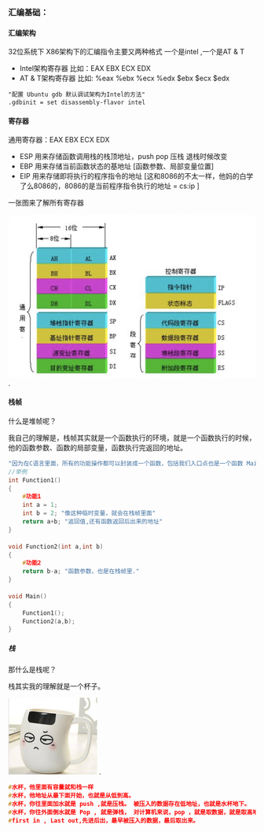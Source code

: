 ### 汇编基础：

#### 汇编架构

32位系统下 X86架构下的汇编指令主要又两种格式 一个是intel  ,一个是AT & T

- Intel架构寄存器       比如：EAX EBX ECX EDX
- AT & T架构寄存器   比如:    %eax %ebx %ecx %edx   $ebx $ecx $edx

```shell
"配置 Ubuntu gdb 默认调试架构为Intel的方法"
.gdbinit = set disassembly-flavor intel
```





#### 寄存器
通用寄存器：EAX EBX ECX EDX

- ESP 用来存储函数调用栈的栈顶地址，push pop 压栈 退栈时候改变
- EBP 用来存储当前函数状态的基地址  [函数参数、局部变量位置]
- EIP 用来存储即将执行的程序指令的地址 [这和8086的不太一样，他妈的白学了么8086的，8086的是当前程序指令执行的地址 = cs:ip ]


一张图来了解所有寄存器

![image-20200618082218257](.assets/image-20200618082218257.png)
.


#### 栈帧

什么是堆帧呢？

我自己的理解是，栈帧其实就是一个函数执行的环境，就是一个函数执行的时候，他的函数参数、函数的局部变量，函数执行完返回的地址。

```c++
"因为在C语言里面，所有的功能操作都可以封装成一个函数，包括我们入口点也是一个函数 Main函数"
//举例
int Function1()
{
    #功能1
    int a = 1;
    int b = 2; "像这种临时变量，就会在栈帧里面"
    return a+b; "返回值,还有函数返回后出来的地址"
}

void Function2(int a,int b)
{
    #功能2
    return b-a; "函数参数，也是在栈帧里."
}

void Main()
{
    Function1();
    Function2(a,b);
}
```
##### 栈

那什么是栈呢？

栈其实我的理解就是一个杯子。

![image-20200618082138806](.assets/image-20200618082138806.png)
.

```c++
#水杯，他里面有容量就和栈一样
#水杯，他地址从最下面开始，也就是从低到高。
#水杯，你往里面加水就是 push ,就是压栈。 被压入的数据存在低地址，也就是水杯地下。
#水杯，你往外面倒水就是 Pop , 就是弹栈， 对计算机来说，pop ，就是取数据，就是取高地址数据，一般被压入的最后取出，也就是
#first in , Last out,先进后出，最早被压入的数据，最后取出来。
```

